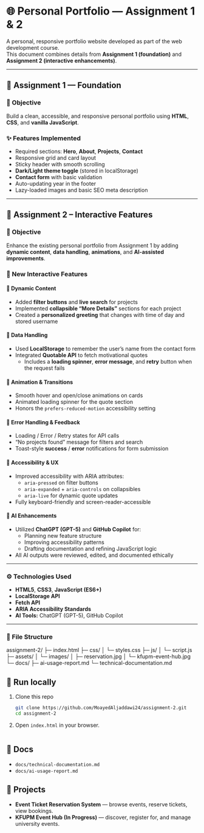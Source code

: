 # 🌐 Personal Portfolio — Assignment 1 & 2

A personal, responsive portfolio website developed as part of the web development course.  
This document combines details from **Assignment 1 (foundation)** and **Assignment 2 (interactive enhancements)**.

---

## 🧠 Assignment 1 — Foundation

### 🎯 Objective
Build a clean, accessible, and responsive personal portfolio using **HTML**, **CSS**, and **vanilla JavaScript**.

### ✨ Features Implemented
- Required sections: **Hero**, **About**, **Projects**, **Contact**
- Responsive grid and card layout
- Sticky header with smooth scrolling
- **Dark/Light theme toggle** (stored in localStorage)
- **Contact form** with basic validation
- Auto-updating year in the footer
- Lazy-loaded images and basic SEO meta description

---

## 🚀 Assignment 2 – Interactive Features

### 🎯 Objective
Enhance the existing personal portfolio from Assignment 1 by adding **dynamic content**, **data handling**, **animations**, and **AI-assisted improvements**.


### 🧩 New Interactive Features

#### 🔹 Dynamic Content
- Added **filter buttons** and **live search** for projects  
- Implemented **collapsible “More Details”** sections for each project  
- Created a **personalized greeting** that changes with time of day and stored username  

#### 🔹 Data Handling
- Used **LocalStorage** to remember the user’s name from the contact form  
- Integrated **Quotable API** to fetch motivational quotes  
  - Includes a **loading spinner**, **error message**, and **retry** button when the request fails  

#### 🔹 Animation & Transitions
- Smooth hover and open/close animations on cards  
- Animated loading spinner for the quote section  
- Honors the `prefers-reduced-motion` accessibility setting  

#### 🔹 Error Handling & Feedback
- Loading / Error / Retry states for API calls  
- “No projects found” message for filters and search  
- Toast-style **success** / **error** notifications for form submission  

#### 🔹 Accessibility & UX
- Improved accessibility with ARIA attributes:  
  - `aria-pressed` on filter buttons  
  - `aria-expanded` + `aria-controls` on collapsibles  
  - `aria-live` for dynamic quote updates  
- Fully keyboard-friendly and screen-reader-accessible  

#### 🔹 AI Enhancements
- Utilized **ChatGPT (GPT-5)** and **GitHub Copilot** for:  
  - Planning new feature structure  
  - Improving accessibility patterns  
  - Drafting documentation and refining JavaScript logic  
- All AI outputs were reviewed, edited, and documented ethically  

---

### ⚙️ Technologies Used
- **HTML5**, **CSS3**, **JavaScript (ES6+)**
- **LocalStorage API**
- **Fetch API**
- **ARIA Accessibility Standards**
- **AI Tools:** ChatGPT (GPT-5), GitHub Copilot

---

### 📁 File Structure
assignment-2/
├─ index.html
├─ css/
│  └─ styles.css
├─ js/
│  └─ script.js
├─ assets/
│  └─ images/
│     ├─ reservation.jpg
│     └─ kfupm-event-hub.jpg
└─ docs/
   ├─ ai-usage-report.md
   └─ technical-documentation.md


## 🚀 Run locally
1. Clone this repo
   ```bash
   git clone https://github.com/MoayedAljaddawi24/assignment-2.git
   cd assignment-2
   ```
2. Open `index.html` in your browser.
   ```bash


## 📄 Docs
- `docs/technical-documentation.md`
- `docs/ai-usage-report.md`


## 🧩 Projects
- **Event Ticket Reservation System** — browse events, reserve tickets, view bookings.
- **KFUPM Event Hub (In Progress)** — discover, register for, and manage university events.
